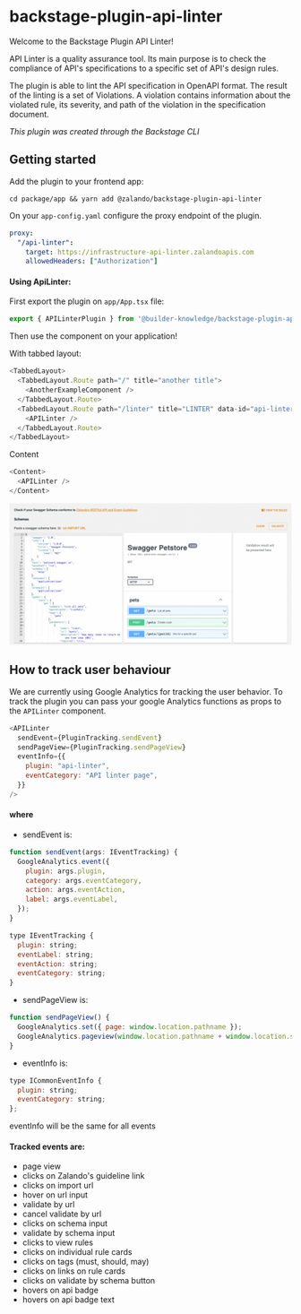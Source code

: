 # backstage-plugin-api-linter

Welcome to the Backstage Plugin API Linter!

API Linter is a quality assurance tool. Its main purpose is to check the compliance of API's specifications to a specific set of API's design rules.

The plugin is able to lint the API specification in OpenAPI format. The result of the linting is a set of Violations. A violation contains information about the violated rule, its severity, and path of the violation in the specification document.

_This plugin was created through the Backstage CLI_
## Getting started

Add the plugin to your frontend app:

```
cd package/app && yarn add @zalando/backstage-plugin-api-linter
```

On your `app-config.yaml` configure the proxy endpoint of the plugin.

```yaml
proxy:
  "/api-linter":
    target: https://infrastructure-api-linter.zalandoapis.com
    allowedHeaders: ["Authorization"]
```

#### Using ApiLinter:

First export the plugin on `app/App.tsx` file:

~~~javascript
export { APILinterPlugin } from '@builder-knowledge/backstage-plugin-api-linter';
~~~

Then use the component on your application!

With tabbed layout:

```javascript
<TabbedLayout>
  <TabbedLayout.Route path="/" title="another title">
    <AnotherExampleComponent />
  </TabbedLayout.Route>
  <TabbedLayout.Route path="/linter" title="LINTER" data-id="api-linter">
    <APILinter />
  </TabbedLayout.Route>
</TabbedLayout>
```

Content

```javascript
<Content>
  <APILinter />
</Content>
```

<img src='./docs/linter.png' alt='api-linter screen shot'>

## How to track user behaviour

We are currently using Google Analytics for tracking the user behavior.
To track the plugin you can pass your google Analytics functions as props to the `APILinter` component.

```javascript
<APILinter
  sendEvent={PluginTracking.sendEvent}
  sendPageView={PluginTracking.sendPageView}
  eventInfo={{
    plugin: "api-linter",
    eventCategory: "API linter page",
  }}
/>
```

#### where

- sendEvent is:

```javascript
function sendEvent(args: IEventTracking) {
  GoogleAnalytics.event({
    plugin: args.plugin,
    category: args.eventCategory,
    action: args.eventAction,
    label: args.eventLabel,
  });
}
```

```javascript
type IEventTracking {
  plugin: string;
  eventLabel: string;
  eventAction: string;
  eventCategory: string;
}
```

- sendPageView is:

```javascript
function sendPageView() {
  GoogleAnalytics.set({ page: window.location.pathname });
  GoogleAnalytics.pageview(window.location.pathname + window.location.search);
}
```

- eventInfo is:

```javascript
type ICommonEventInfo {
  plugin: string;
  eventCategory: string;
};
```

eventInfo will be the same for all events

#### Tracked events are:

- page view
- clicks on Zalando's guideline link
- clicks on import url
- hover on url input
- validate by url
- cancel validate by url
- clicks on schema input
- validate by schema input
- clicks to view rules
- clicks on individual rule cards
- clicks on tags (must, should, may)
- clicks on links on rule cards
- clicks on validate by schema button
- hovers on api badge
- hovers on api badge text
